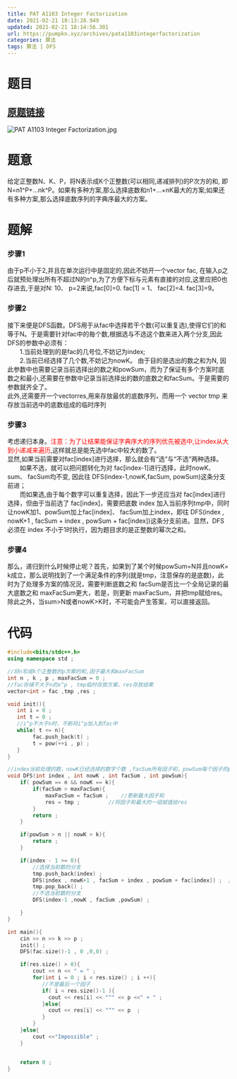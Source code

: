 ```yaml
---
title: PAT A1103 Integer Factorization
date: 2021-02-21 18:13:28.949
updated: 2021-02-21 18:14:56.301
url: https://pumpkn.xyz/archives/pata1103integerfactorization
categories: 算法
tags: 算法 | DFS 
---
```


# 题目
## [原题链接](https://pintia.cn/problem-sets/994805342720868352/problems/994805364711604224)
![PAT A1103 Integer Factorization.jpg](https://pumpkn.xyz/upload/2021/02/PAT%20A1103%20Integer%20Factorization-21b3914e406e4736a6e9fc690353c590.jpg)
# 题意
给定正整数N、K、P，将N表示成K个正整数(可以相同,递减排列)的P次方的和, 即N=n1^P+…nk^P。如果有多种方案,那么选择底数和n1+…+nK最大的方案;如果还有多种方案,那么选择底数序列的字典序最大的方案。
# 题解
### 步骤1
由于p不小于2,并且在单次运行中是固定的,因此不妨开一个vector<int> fac, 在输入p之后就预处理出所有不超过N的n^p,为了方便下标与元素有直接的对应,这里应把0也存进去,于是对N: 10、 p=2来说,fac[0]=0. fac[1] = 1、 fac[2]=4. fac[3]=9。</br>
### 步骤2
接下来便是DFS函数。DFS用于从fac中选择若干个数(可以重复选),使得它们的和等于N。于是需要针对fac中的毎个数,根据选与不选这个数来进入两个分支,因此DFS的参数中必须有：</br>
&ensp;&ensp;&ensp;&ensp;1.当前处理到的是fac的几号位,不妨记为index;</br>
&ensp;&ensp;&ensp;&ensp;2.当前已经选择了几个数,不妨记为nowK。 由于目的是选出的数之和为N, 因此参数中也需要记录当前选择出的数之和powSum，而为了保证有多个方案时底数之和最小,还需要在参数中记录当前选择出的数的底数之和facSum。于是需要的参数就齐全了。</br>
此外,还需要开一个vector<int>res,用来存放最优的底数序列，而用一个 vector<int> tmp 来存放当前选中的底数组成的临时序列</br>
### 步骤3
考虑递归本身。<font color="red">注意：为了让结果能保证字典序大的序列优先被选中,让index从大到小递减来遍历</font>,这样就总是能先选中fac中较大的数了。</br>
显然,如果当前需要对fac[index]进行选择，那么就会有“选”与“不选”两种选择。</br>
&ensp;&ensp;&ensp;&ensp;如果不选，就可以把问题转化为对 fac[index-1]进行选择，此时nowK、sum、 facSum均不变, 因此往 DFS(index-1,nowK,facSum, powSum)这条分支前进；</br>
&ensp;&ensp;&ensp;&ensp;而如果选,由于每个数字可以重复选择，因此下一步还应当对 fac[index]进行选择，但由于当前选了 fac[index]，需要把底数 index 加入当前序列tmp中，同时让nowK加1、powSum加上fac[index]、 facSum加上index，即往 DFS(index , nowK+1 , facSum + index , powSum + fac[index])这条分支前进。显然，DFS必须在 index 不小于1时执行，因为题目求的是正整数的幂次之和。</br>
### 步骤4
那么，递归到什么时候停止呢？首先，如果到了某个时候powSum=N并且nowK= k成立，那么说明找到了一个满足条件的序列(就是tmp，注意保存的是底数)，此时为了处理多方案的情况況，需要判断底数之和 facSum是否比一个全局记录的最大底数之和 maxFacSum更大，若是，则更新 maxFacSum，并把tmp赋给res。除此之外，当sum>N或者nowK>K时，不可能会产生答案，可以直接返回。
# 代码
```c++
#include<bits/stdc++.h>
using namespace std ;

//将n写成k个正整数的p次幂的和,因子最大和maxFacSum
int n , k , p , maxFacSum = 0 ;
//fac存储不大于n的x^p , tmp临时存放方案，res存放结果
vector<int > fac ,tmp ,res ;

void init(){
   int i = 0 ;
   int t = 0 ;
   //i^p不大于n时，不断将i^p加入到fac中
   while( t <= n){
        fac.push_back(t) ;
        t = pow(++i , p) ;
   }
}

//index当前处理的数，nowK已经选择的数字个数 ,facSum所有因子和，powSum每个因子的p次方的和
void DFS(int index , int nowK , int facSum , int powSum){
    if( powSum == n && nowK == k){
        if(facSum > maxFacSum){
            maxFacSum = facSum ;    //更新最大因子和
            res = tmp ;         //将因子和最大的一组赋值给res
        }
        return ;
    }

    if(powSum > n || nowK > k){
        return ;
    }

    if(index - 1 >= 0){
        //选择当前数的分支
        tmp.push_back(index) ;
        DFS(index , nowK+1 , facSum + index , powSum + fac[index]) ;  //可以重复选择一个数，所以index不需要-1
        tmp.pop_back() ;
        //不选当前数的分支
        DFS(index-1 ,nowK , facSum ,powSum) ;

    }
}

int main(){
    cin >> n >> k >> p ;
    init() ;
    DFS(fac.size()-1 , 0 ,0,0) ;

    if(res.size() > 0){
        cout << n << " = " ;
        for(int i = 0 ; i < res.size() ; i ++){
           //不是最后一个因子
           if( i < res.size()-1 ){
             cout << res[i] << "^" << p <<" + " ;
           }else{
             cout << res[i] << "^" << p  ;
           }
        }
    }else{
        cout <<"Impossible" ;
    }


    return 0 ;
}

```